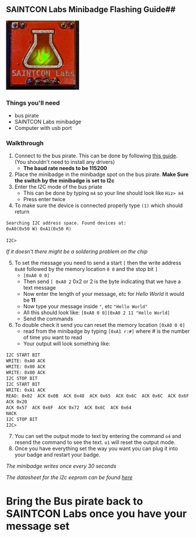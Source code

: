 ## SAINTCON Labs Minibadge Flashing Guide##
<img src="/readmeFiles/labs.jpeg" width="200px">

### Things you'll need ###
* bus pirate
* SAINTCON Labs minibadge
* Computer with usb port

### Walkthrough ###
1. Connect to the bus pirate. This can be done by following [this guide]. (You shouldn't need to install any drivers)
   * **The baud rate needs to be 115200**
2. Place the minibadge in the minibadge spot on the bus pirate. **Make Sure the switch by the minibadge is set to I2c**
3. Enter the I2C mode of the bus priate
   * This can be done by typing `m4` so your line should look like `Hiz> m4`
   * Press enter twice
4. To make sure the device is connected properly type `(1)` which should return 
```
Searching I2C address space. Found devices at:
0xA0(0x50 W) 0xA1(0x50 R)

I2C>
```
_If it doesn't there might be a soldering problem on the chip_


5. To set the message you need to send a start `[` then the write address `0xA0` followed by the memory location `0 0` and the stop bit `]`
   * `[0xA0 0 0]`
   * Then send `[ 0xA0 2` 0x2 or 2 is the byte indicating that we have a text message
   * Now enter the length of your message, etc for _Hello World_ it would be __11__
   * Now type your message inside `"`, etc `"Hello World"`
   * All this should look like: `[0xA0 0 0][0xA0 2 11 "Hello World]`
   * Send the commands
6. To double check it send you can reset the memory location `[0xA0 0 0]`
   * read from the minibadge by typing `[0xA1 r:#]` where # is the number of time you want to read
   * Your output will look something like:
```
I2C START BIT
WRITE: 0xA0 ACK
WRITE: 0x00 ACK
WRITE: 0x00 ACK
I2C STOP BIT
I2C START BIT
WRITE: 0xA1 ACK
READ: 0x02  ACK 0x0B  ACK 0x48  ACK 0x65  ACK 0x6C  ACK 0x6C  ACK 0x6F  ACK 0x20
ACK 0x57  ACK 0x6F  ACK 0x72  ACK 0x6C  ACK 0x64
NACK
I2C STOP BIT
I2C>
```
7. You can set the output mode to text by entering the command `o4` and resend the command to see the text. `o1` will reset the output mode.
8. Once you have everything set the way you want you can plug it into your badge and restart your badge.

*The minibadge writes once every 30 seconds*

*The datasheet for the i2c eeprom can be found [here]*

# **Bring the Bus pirate back to SAINTCON Labs once you have your message set** #





[here]:http://ww1.microchip.com/downloads/en/DeviceDoc/24CW16X-24CW32X-24CW64X-24CW128X-Data-Sheet-20005772B.pdf
[this guide]:https://learn.sparkfun.com/tutorials/terminal-basics/connecting-to-your-device
